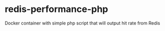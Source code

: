 # redis-performance-php
Docker container with simple php script that will output hit rate from Redis
